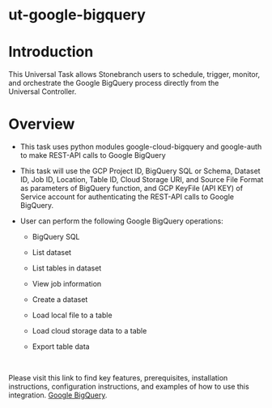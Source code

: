 # ut-google-bigquery
<h1 id="Introduction" data-renderer-start-pos="1286">Introduction</h1>
<p data-renderer-start-pos="1300">This Universal Task&nbsp;allows&nbsp;Stonebranch&nbsp;users&nbsp;to schedule, trigger, monitor, and orchestrate the Google BigQuery process&nbsp;directly&nbsp;from the Universal&nbsp;Controller.&nbsp;&nbsp;</p>
<h1 id="Overview" data-renderer-start-pos="1464">Overview</h1>
<ul class="ak-ul" data-indent-level="1">
<li>
<p data-renderer-start-pos="1476">This task uses&nbsp;python modules google-cloud-bigquery <span data-renderer-mark="true">and </span>google-auth to make REST-API calls to Google BigQuery</p>
</li>
<li>
<p data-renderer-start-pos="1589">This task will use the GCP Project ID, BigQuery SQL or Schema, Dataset ID, Job ID, Location, Table ID, Cloud Storage URI, <span data-renderer-mark="true">and </span>Source File Format as parameters of BigQuery function<span data-renderer-mark="true">,</span> and GCP KeyFile (API KEY) of Service account for authenticating the REST-API calls to Google BigQuery.</p>
</li>
<li>
<p data-renderer-start-pos="1876">User can perform the <span data-renderer-mark="true">following </span>Google BigQuery operations:</p>
<ul class="ak-ul" data-indent-level="2">
<li>
<p data-renderer-start-pos="1938">BigQuery SQL</p>
</li>
<li>
<p data-renderer-start-pos="1954">List dataset</p>
</li>
<li>
<p data-renderer-start-pos="1970">List tables in dataset</p>
</li>
<li>
<p data-renderer-start-pos="1996">View job information</p>
</li>
<li>
<p data-renderer-start-pos="2020">Create a dataset</p>
</li>
<li>
<p data-renderer-start-pos="2040">Load local file to a table</p>
</li>
<li>
<p data-renderer-start-pos="2070">Load cloud storage data to a table</p>
</li>
<li>
<p data-renderer-start-pos="2108">Export table data</p>
</li>
</ul>
</li>
</ul>  
<p>&nbsp;</p>
Please visit this link to find key features, prerequisites, installation instructions, configuration instructions, and examples of how to use this integration. 
<a href="https://docs.stonebranch.com/confluence/display/UC69/UAC+-+Google+BigQuery">Google BigQuery</a>.&nbsp;</li>

